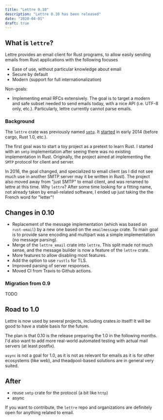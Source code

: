 ```yaml
---
title: "Lettre 0.10"
description: "Lettre 0.10 has been released"
date: "2020-04-01"
draft: true
---
```


## What is `lettre`?

Lettre provides an email client for Rust programs, to allow easily sending emails from Rust
applications with the following focuses

* Ease of use, without particular knowledge about email
* Secure by default
* Modern (support for full internationalization)

Non-goals:

* Implementing email RFCs extensively. The goal is to target a modern and safe subset needed to
  send emails today, with a nice API (i.e. UTF-8 only, etc.). Particularly, lettre
  currently cannot parse emails.

### Background

The `lettre` crate was previously named [`smtp`](https://crates.io/crates/smtp). It [started](https://github.com/lettre/lettre/commit/270efd193a11e66dce14700a50d3c42c12e725bc) in early 2014 (before cargo, Rust 1.0, etc.).

The first goal was to start a toy project as a pretext to learn Rust. I started with an `smtp` implementation after seeing there was no existing implementation in Rust. Originally, the project aimed at implementing the `SMTP` protocol for client and server.

In 2016, the goal changed, and specialized to email client (as I did not see much use in another SMTP server may it be written in Rust). The project also moved away from "just SMTP" to email client, and was renamed to lettre at this time. Why `lettre`? After some time looking for a fitting name, not already taken by email-related software, I ended up just taking the the French word for "letter"!

## Changes in 0.10

* Replacement of the message implementation (which was based on `rust-email`)
  by a new one based on the `emailmessage` crate. To main goal is to provide
  sane encoding and multipart was a simple implementation (no message parsing).
* Merge of the `lettre_email` crate into `lettre`. This split made not much sense, and the message
  builder is now a feature of the `lettre` crate.
* More features to allow disabling most features.
* Add the option to use `rustls` for TLS.
* Improved parsing of server responses.
* Moved CI from Travis to Github actions.

### Migration from 0.9

TODO

## Road to 1.0

Lettre is now used by several projects, including crates.io itself!
It will be good to have a stable basis for the future.

The plan is that 0.10 is the release preparing the 1.0 in the following months.
I'd also want to add more real-world automated testing with actual mail servers (at least postfix).

`async` is not a goal for 1.0, as it is not as relevant for emails as it is for other ecosystems
(like web), and theadpool-based solutions are in general very suited.

## After

* reuse `smtp` crate for the protocol (a bit like `http`)
* async

If you want to contribute, the `lettre` repo and organizations are definitely open for anything
related to email.
